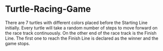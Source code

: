# Turtle-Racing-Game
There are 7 turtles with different colors placed before the Starting Line initially. Every turtle will take a random number of steps to move forward on the race track continuously. On the other end of the race track is the Finish Line. The first one to reach the Finish Line is declared as the winner and the game stops.

